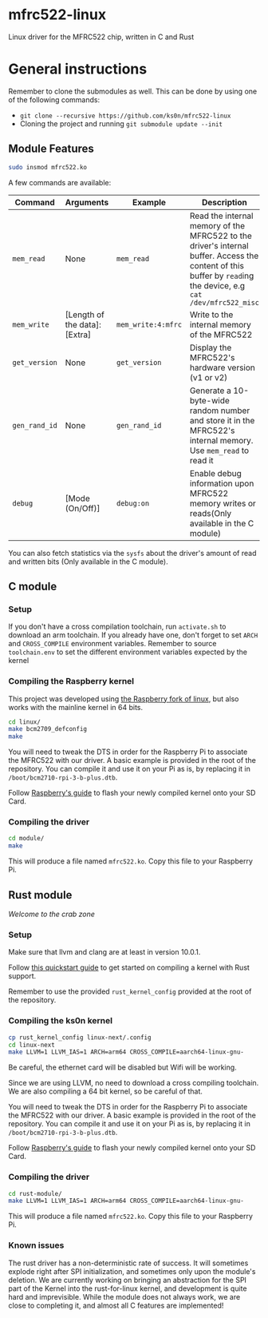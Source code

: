 # mfrc522-linux

Linux driver for the MFRC522 chip, written in C and Rust

# General instructions

Remember to clone the submodules as well. This can be done by using one of the following
commands:
- `git clone --recursive https://github.com/ks0n/mfrc522-linux`
- Cloning the project and running `git submodule update --init`

## Module Features

```sh
sudo insmod mfrc522.ko
```

A few commands are available:

|Command|Arguments|Example|Description|
|---|---|---|---|
|``mem_read``|None|``mem_read``|Read the internal memory of the MFRC522 to the driver's internal buffer. Access the content of this buffer by ``read``ing the device, e.g `cat /dev/mfrc522_misc`|
|``mem_write``|[Length of the data]:[Extra]|``mem_write:4:mfrc``|Write to the internal memory of the MFRC522|
|``get_version``|None|``get_version``|Display the MFRC522's hardware version (v1 or v2)|
|``gen_rand_id``|None|``gen_rand_id``|Generate a 10-byte-wide random number and store it in the MFRC522's internal memory. Use ``mem_read`` to read it|
|``debug``|[Mode (On/Off)]|``debug:on``|Enable debug information upon MFRC522 memory writes or reads(Only available in the C module)|

You can also fetch statistics via the ``sysfs`` about the driver's amount of read and written bits
(Only available in the C module).

## C module

### Setup

If you don't have a cross compilation toolchain, run ``activate.sh`` to download an arm toolchain.
If you already have one, don't forget to set ``ARCH`` and ``CROSS_COMPILE`` environment variables.
Remember to source ``toolchain.env`` to set the different environment variables expected
by the kernel

### Compiling the Raspberry kernel

This project was developed using
[the Raspberry fork of linux](https://github.com/raspberrypi/linux/), but also works with
the mainline kernel in 64 bits.

```sh
cd linux/
make bcm2709_defconfig
make
```

You will need to tweak the DTS in order for the Raspberry Pi to associate the MFRC522 with
our driver. A basic example is provided in the root of the repository. You can compile it
and use it on your Pi as is, by replacing it in ``/boot/bcm2710-rpi-3-b-plus.dtb``.

Follow [Raspberry's guide](https://www.raspberrypi.org/documentation/linux/kernel/building.md)
to flash your newly compiled kernel onto your SD Card.

### Compiling the driver

```sh
cd module/
make
```

This will produce a file named ``mfrc522.ko``. Copy this file to your Raspberry Pi.

## Rust module

*Welcome to the crab zone*

### Setup

Make sure that llvm and clang are at least in version 10.0.1.

Follow [this quickstart guide](https://github.com/ks0n/linux/blob/rust/Documentation/rust/quick-start.rst)
to get started on compiling a kernel with Rust support.

Remember to use the provided ``rust_kernel_config`` provided at the root of the repository.

### Compiling the ks0n kernel

```sh
cp rust_kernel_config linux-next/.config
cd linux-next
make LLVM=1 LLVM_IAS=1 ARCH=arm64 CROSS_COMPILE=aarch64-linux-gnu-
```

Be careful, the ethernet card will be disabled but Wifi will be working.

Since we are using LLVM, no need to download a cross compiling toolchain. We are also
compiling a 64 bit kernel, so be careful of that.

You will need to tweak the DTS in order for the Raspberry Pi to associate the MFRC522 with
our driver. A basic example is provided in the root of the repository. You can compile it
and use it on your Pi as is, by replacing it in ``/boot/bcm2710-rpi-3-b-plus.dtb``.

Follow [Raspberry's guide](https://www.raspberrypi.org/documentation/linux/kernel/building.md)
to flash your newly compiled kernel onto your SD Card.

### Compiling the driver

```sh
cd rust-module/
make LLVM=1 LLVM_IAS=1 ARCH=arm64 CROSS_COMPILE=aarch64-linux-gnu-
```

This will produce a file named ``mfrc522.ko``. Copy this file to your Raspberry Pi.

### Known issues

The rust driver has a non-deterministic rate of success. It will sometimes explode right
after SPI initialization, and sometimes only upon the module's deletion. We are currently
working on bringing an abstraction for the SPI part of the Kernel into the rust-for-linux
kernel, and development is quite hard and imprevisible. While the module does not always
work, we are close to completing it, and almost all C features are implemented!
